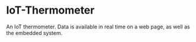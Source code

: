 # IoT-Thermometer
An IoT thermometer. Data is available in real time on a web page, as well as the embedded system.
